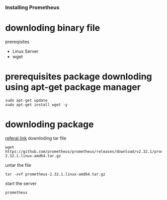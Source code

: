 ### Installing Prometheus 
# downloding binary file
prereqisites
* Linux Server
* wget
# prerequisites package downloding using apt-get package manager
```
sudo apt-get update
sudo apt-get install wget -y
```
# downloding package
[referal link](https://prometheus.io/download/)
downloding tar file
```
wget https://github.com/prometheus/prometheus/releases/download/v2.32.1/prometheus-2.32.1.linux-amd64.tar.gz
```
untar the file
```
tar -xvf prometheus-2.32.1.linux-amd64.tar.gz
```
start the server
```
prometheus
```